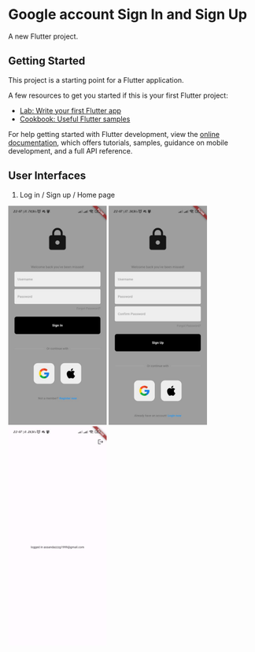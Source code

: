 # Google account Sign In and Sign Up

A new Flutter project.

## Getting Started

This project is a starting point for a Flutter application.

A few resources to get you started if this is your first Flutter project:

- [Lab: Write your first Flutter app](https://docs.flutter.dev/get-started/codelab)
- [Cookbook: Useful Flutter samples](https://docs.flutter.dev/cookbook)

For help getting started with Flutter development, view the
[online documentation](https://docs.flutter.dev/), which offers tutorials,
samples, guidance on mobile development, and a full API reference.

## User Interfaces
1. Log in / Sign up / Home page

   
<img src="lib/ScreenShots/SignIn.jpeg" alt="login.jpg" width="200">  <img src="lib/ScreenShots/SignUp.jpeg" alt="signup.jpg" width="200" >  <img src="lib/ScreenShots/Home.jpeg" alt="homepage.jpg" width="200" >


